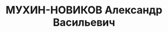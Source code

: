 ---
title: МУХИН-НОВИКОВ Александр Васильевич
description: '1902 року народження, с. Варварівка Варварівського району Миколаївської
  області, українець, із робітників, освіта вища. Проживав у м. Миколаєві. Директор
  міського водопроводу.

  Заарештований 25.09.1937 р. Вироком Військової Колегії Верховного Суду СРСР від
  24.11.1937 року засуджений до розстрілу з конфіскацією майна. Страчений 24.11.1937
  р. Місце поховання невідомо.

  Реабілітований у 1957 р.'
---
